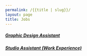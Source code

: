 ```yaml
---
permalink: /{{title | slug}}/
layout: page
title: Jobs
---
```

##### [Graphic Design Assistant](https://drive.google.com/file/d/1gQZk9dfUE-ZTaCa-OeAUc32aeQHgnW5Z/view?usp=sharing)

##### [Studio Assistant (Work Experience)](https://drive.google.com/file/d/1jNycWO80co062fOB0Q0xrDKN0FE01rtK/view?usp=drive_link)